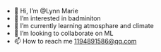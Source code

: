 - 👋 Hi, I’m @Lynn Marie
- 👀 I’m interested in badminiton
- 🌱 I’m currently learning atmosphare and climate
- 💞️ I’m looking to collaborate on ML
- 📫 How to reach me 1194891586@qq.com

<!---
LynnMarie2023/LynnMarie2023 is a ✨ special ✨ repository because its `README.md` (this file) appears on your GitHub profile.
You can click the Preview link to take a look at your changes.
--->
